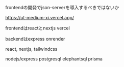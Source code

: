 frontendの開発でjson-serverを導入するべきではないか

https://ut-medium-xi.vercel.app/

frontendはreactとnextjs
vercel

backendはexpress
onrender

react, nextjs, tailwindcss

nodejs/express
postgresql elephantsql prisma



